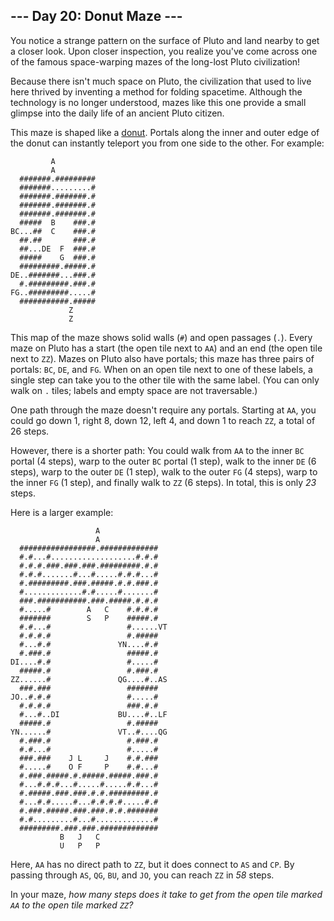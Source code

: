 ﻿## --- Day 20: Donut Maze ---

You notice a strange pattern on the surface of Pluto and land nearby to get a closer look. Upon closer inspection, you realize you've come across one of the famous space-warping mazes of the long-lost Pluto civilization!

Because there isn't much space on Pluto, the civilization that used to live here thrived by inventing a method for folding spacetime. Although the technology is no longer understood, mazes like this one provide a small glimpse into the  daily life of an ancient Pluto citizen.

This maze is shaped like a  [donut](https://en.wikipedia.org/wiki/Torus). Portals along the inner and outer edge of the donut can instantly teleport you from one side to the other. For example:

```
         A           
         A           
  #######.#########  
  #######.........#  
  #######.#######.#  
  #######.#######.#  
  #######.#######.#  
  #####  B    ###.#  
BC...##  C    ###.#  
  ##.##       ###.#  
  ##...DE  F  ###.#  
  #####    G  ###.#  
  #########.#####.#  
DE..#######...###.#  
  #.#########.###.#  
FG..#########.....#  
  ###########.#####  
             Z       
             Z       

```

This map of the maze shows solid walls (`#`) and open passages (`.`). Every maze on Pluto has a start (the open tile next to  `AA`) and an end (the open tile next to  `ZZ`). Mazes on Pluto also have portals; this maze has three pairs of portals:  `BC`,  `DE`, and  `FG`. When on an open tile next to one of these labels, a single step can take you to the other tile with the same label. (You can only walk on  `.`  tiles; labels and empty space are not traversable.)

One path through the maze doesn't require any portals. Starting at  `AA`, you could go down 1, right 8, down 12, left 4, and down 1 to reach  `ZZ`, a total of 26 steps.

However, there is a shorter path: You could walk from  `AA`  to the inner  `BC`  portal (4 steps), warp to the outer  `BC`  portal (1 step), walk to the inner  `DE`  (6 steps), warp to the outer  `DE`  (1 step), walk to the outer  `FG`  (4 steps), warp to the inner  `FG`  (1 step), and finally walk to  `ZZ`  (6 steps). In total, this is only  _23_  steps.

Here is a larger example:

```
                   A               
                   A               
  #################.#############  
  #.#...#...................#.#.#  
  #.#.#.###.###.###.#########.#.#  
  #.#.#.......#...#.....#.#.#...#  
  #.#########.###.#####.#.#.###.#  
  #.............#.#.....#.......#  
  ###.###########.###.#####.#.#.#  
  #.....#        A   C    #.#.#.#  
  #######        S   P    #####.#  
  #.#...#                 #......VT
  #.#.#.#                 #.#####  
  #...#.#               YN....#.#  
  #.###.#                 #####.#  
DI....#.#                 #.....#  
  #####.#                 #.###.#  
ZZ......#               QG....#..AS
  ###.###                 #######  
JO..#.#.#                 #.....#  
  #.#.#.#                 ###.#.#  
  #...#..DI             BU....#..LF
  #####.#                 #.#####  
YN......#               VT..#....QG
  #.###.#                 #.###.#  
  #.#...#                 #.....#  
  ###.###    J L     J    #.#.###  
  #.....#    O F     P    #.#...#  
  #.###.#####.#.#####.#####.###.#  
  #...#.#.#...#.....#.....#.#...#  
  #.#####.###.###.#.#.#########.#  
  #...#.#.....#...#.#.#.#.....#.#  
  #.###.#####.###.###.#.#.#######  
  #.#.........#...#.............#  
  #########.###.###.#############  
           B   J   C               
           U   P   P               

```

Here,  `AA`  has no direct path to  `ZZ`, but it does connect to  `AS`  and  `CP`. By passing through  `AS`,  `QG`,  `BU`, and  `JO`, you can reach  `ZZ`  in  _58_  steps.

In your maze,  _how many steps does it take to get from the open tile marked  `AA`  to the open tile marked  `ZZ`?_